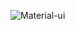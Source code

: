 ![Material-ui](https://user-images.githubusercontent.com/84022755/216957425-6adc9f52-31fe-440d-9b79-074383a0ebd6.gif)
